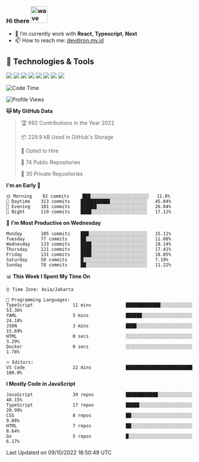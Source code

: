 ### Hi there <img src="https://i.ibb.co/q0Hx1KK/wave.gif" alt="wave" width="45px">

- 🌱 I’m currently work with **React**, **Typescript**, **Next**
- 📫 How to reach me: dev@ron.my.id

## 🔧 Technologies & Tools

![](https://img.shields.io/badge/OS-Linux-informational?style=flat&logo=linux&logoColor=white&color=2bbc8a)
![](https://img.shields.io/badge/OS-Windows-informational?style=flat&logo=windows&logoColor=white&color=2bbc8a)
![](https://img.shields.io/badge/Code-JavaScript-informational?style=flat&logo=javascript&logoColor=white&color=2bbc8a)
![](https://img.shields.io/badge/Code-Golang-informational?style=flat&logo=go&logoColor=white&color=2bbc8a)
![](https://img.shields.io/badge/Code-React-informational?style=flat&logo=react&logoColor=white&color=2bbc8a)
![](https://img.shields.io/badge/Code-Next-informational?style=flat&logo=next.js&logoColor=white&color=2bbc8a)
![](https://img.shields.io/badge/Shell-Bash-informational?style=flat&logo=gnu-bash&logoColor=white&color=2bbc8a)
![](https://img.shields.io/badge/Tools-Docker-informational?style=flat&logo=docker&logoColor=white&color=2bbc8a)

<!--START_SECTION:waka-->
![Code Time](http://img.shields.io/badge/Code%20Time-452%20hrs%2024%20mins-blue)

![Profile Views](http://img.shields.io/badge/Profile%20Views-2-blue)

**🐱 My GitHub Data** 

> 🏆 692 Contributions in the Year 2022
 > 
> 📦 229.9 kB Used in GitHub's Storage 
 > 
> 💼 Opted to Hire
 > 
> 📜 74 Public Repositories 
 > 
> 🔑 30 Private Repositories  
 > 
**I'm an Early 🐤** 

```text
🌞 Morning    82 commits     ███░░░░░░░░░░░░░░░░░░░░░░   11.8% 
🌆 Daytime    313 commits    ███████████░░░░░░░░░░░░░░   45.04% 
🌃 Evening    181 commits    ██████░░░░░░░░░░░░░░░░░░░   26.04% 
🌙 Night      119 commits    ████░░░░░░░░░░░░░░░░░░░░░   17.12%

```
📅 **I'm Most Productive on Wednesday** 

```text
Monday       105 commits    ███░░░░░░░░░░░░░░░░░░░░░░   15.11% 
Tuesday      77 commits     ██░░░░░░░░░░░░░░░░░░░░░░░   11.08% 
Wednesday    133 commits    ████░░░░░░░░░░░░░░░░░░░░░   19.14% 
Thursday     121 commits    ████░░░░░░░░░░░░░░░░░░░░░   17.41% 
Friday       131 commits    ████░░░░░░░░░░░░░░░░░░░░░   18.85% 
Saturday     50 commits     █░░░░░░░░░░░░░░░░░░░░░░░░   7.19% 
Sunday       78 commits     ██░░░░░░░░░░░░░░░░░░░░░░░   11.22%

```


📊 **This Week I Spent My Time On** 

```text
⌚︎ Time Zone: Asia/Jakarta

💬 Programming Languages: 
TypeScript               11 mins             █████████████░░░░░░░░░░░░   53.36% 
YAML                     5 mins              ██████░░░░░░░░░░░░░░░░░░░   24.18% 
JSON                     3 mins              ████░░░░░░░░░░░░░░░░░░░░░   15.69% 
HTML                     0 secs              ░░░░░░░░░░░░░░░░░░░░░░░░░   3.29% 
Docker                   0 secs              ░░░░░░░░░░░░░░░░░░░░░░░░░   1.78%

🔥 Editors: 
VS Code                  22 mins             █████████████████████████   100.0%

```

**I Mostly Code in JavaScript** 

```text
JavaScript               39 repos            ████████████░░░░░░░░░░░░░   48.15% 
TypeScript               17 repos            █████░░░░░░░░░░░░░░░░░░░░   20.99% 
CSS                      8 repos             ██░░░░░░░░░░░░░░░░░░░░░░░   9.88% 
HTML                     7 repos             ██░░░░░░░░░░░░░░░░░░░░░░░   8.64% 
Go                       5 repos             █░░░░░░░░░░░░░░░░░░░░░░░░   6.17%

```



 Last Updated on 09/10/2022 18:50:49 UTC
<!--END_SECTION:waka-->
